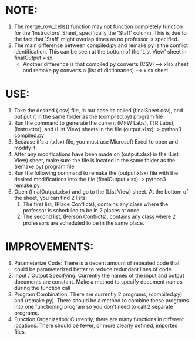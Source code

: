 # NOTE:
1. The merge_row_cells() function may not function completely function for the
    'Instructors' Sheet, specifically the 'Staff' column. This is due to the fact
    that 'Staff' might overlap times as no professor is specified.
2. The main difference between compiled.py and remake.py is the
    conflict identification. This can be seen at the bottom of the
    'List View' sheet in finalOutput.xlsx
    - Another difference is that compiled.py converts (CSV) --> xlsx sheet
        and remake.py converts a (list of dictionaries) --> xlsx sheet

# USE:
1. Take the desired (.csv) file, in our case its called (finalSheet.csv), and put
    put it in the same folder as the (compiled.py) program file
2. Run the command to generate the current (MFW Labs), (TR Labs),
    (Instructor), and (List View) sheets in the file (output.xlsx):
        > python3 compiled.py
3. Because it's a (.xlsx) file, you must use Microsoft Excel to open and modify it.
4. After any modifications have been made on (output.xlsx) in the (List View)
    sheet, make sure the file is located in the same folder as the (remake.py)
    program file.
5. Run the following command to remake the (output.xlsx) file with the 
    desired modifications into the file (finalOutput.xlsx):
        > python3 remake.py
6. Open (finalOutput.xlsx) and go to the (List View) sheet. At the bottom of
    the sheet, you can find 2 lists:
    1. The first list, (Place Conflicts), contains any class where the
        professor is scheduled to be in 2 places at once
    2. The second list, (Person Conflicts), contains any class where 2
        professors are scheduled to be in the same place.


# IMPROVEMENTS:
1. Parameterize Code: There is a decent amount of repeated code that could 
    be parameterized better to reduce redundant lines of code
2. Input / Output Specifying: Currently the names of the input and output 
    documents are constant. Make a method to specify document names
    during the function call
3. Program Combination: There are currently 2 programs, (compiled.py) and 
    (remake.py). There should be a method to combine these programs into 
    one functioning program so you don't need to call 2 separate programs.
4. Function Organization: Currently, there are many functions in different
    locations. There should be fewer, or more clearly defined, imported files.



